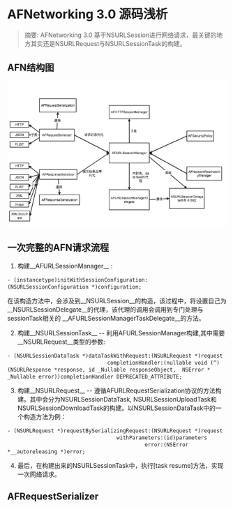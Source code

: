 # AFNetworking 3.0 源码浅析



> 摘要: AFNetworking 3.0 基于NSURLSession进行网络请求，最关键的地方其实还是NSURLRequest与NSURLSessionTask的构建。


## AFN结构图
![AFN structure](../assets/AFN_structure.png "AFN structure")


## 一次完整的AFN请求流程

1. 构建__AFURLSessionManager__ :
<pre><code>- (instancetype)initWithSessionConfiguration:(NSURLSessionConfiguration *)configuration;
</code></pre>
在该构造方法中，会涉及到__NSURLSession__的构造，该过程中，将设置自己为__NSURLSessionDelegate__的代理，该代理的调用会调用到专门处理与sessionTask相关的 __AFURLSessionManagerTaskDelegate__的方法。


2. 构建__NSURLSessionTask__ -- 利用AFURLSessionManager构建,其中需要__NSURLRequest__类型的参数:
<pre><code>- (NSURLSessionDataTask *)dataTaskWithRequest:(NSURLRequest *)request
                                completionHandler:(nullable void (^)(NSURLResponse *response, id _Nullable responseObject,  NSError * _Nullable error))completionHandler DEPRECATED_ATTRIBUTE;
</code></pre>

3. 构建__NSURLRequest__ -- 遵循AFURLRequestSerialization协议的方法构建。其中会分为NSURLSessionDataTask, NSURLSessionUploadTask和NSURLSessionDownloadTask的构建。以NSURLSessionDataTask中的一个构造方法为例：
<pre><code>- (NSURLRequest *)requestBySerializingRequest:(NSURLRequest *)request
                                   withParameters:(id)parameters
                                            error:(NSError *__autoreleasing *)error;
</code></pre>


4. 最后，在构建出来的NSURLSessionTask中，执行[task resume]方法，实现一次网络请求。

## AFRequestSerializer

